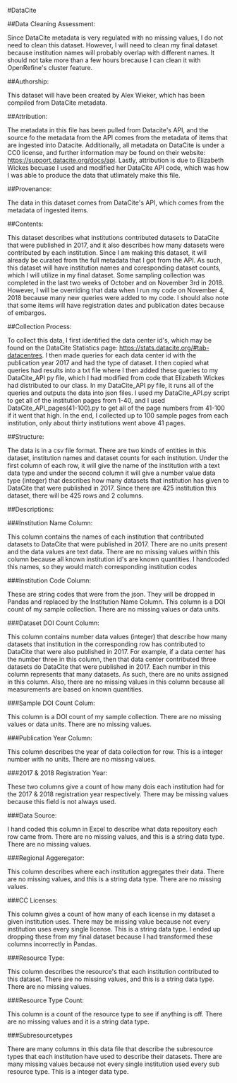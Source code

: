 #DataCite

##Data Cleaning Assessment: 

Since DataCite metadata is very regulated with no missing values, I do not need to clean this dataset. However, I will need to clean my final dataset because institution names will probably overlap with different names. It should not take more than a few hours brecause I can clean it with OpenRefine's cluster feature. 

##Authorship: 

This dataset will have been created by Alex Wieker, which has been compiled from DataCite metadata. 


##Attribution: 

The metadata in this file has been pulled from Datacite's API, and the source fo the metadata from the API comes from the metadata of items that are ingested into Datacite. Additionally, all metadata on DataCite is under a CC0 license, and further information may be found on their website: https://support.datacite.org/docs/api. Lastly, attribution is due to Elizabeth Wickes becuase I used and modified her DataCite API code, which was how I was able to produce the data that utlimately make this file. 

##Provenance: 

The data in this dataset comes from DataCite's API, which comes from the metadata of ingested items. 

##Contents: 

This dataset describes what institutions contributed datasets to DataCite that were published in 2017, and it also describes how many datasets were contributed by each institution. Since I am making this dataset, it will already be curated from the full metadata that I got from the API. As such, this dataset will have institution names and coresponding dataset counts, which I will utilize in my final dataset.  Some sampling collection was completed in the last two weeks of October and on November 3rd in 2018. However, I will be overriding that data when I run my code on November 4, 2018 because many new queries were added to my code. 
I should also note that some items will have registration dates and publication dates because of embargos.

##Collection Process:

To collect this data, I first identified the data center id's, which may be found on the DataCite Statistics page: https://stats.datacite.org/#tab-datacentres. I then made queries for each data center id with the publication year 2017 and had the type of dataset. I then copied what queries had results into a txt file where I then added these queries to my DataCite_API py file, which I had modified from code that Elizabeth Wickes had distributed to our class. In my DataCite_API py file, it runs all of the queries and outputs the data into json files. I used my DataCite_API.py script to get all of the institution pages from 1-40, and I used DataCite_API_pages(41-100).py to get all of the page numbers from 41-100 if it went that high. In the end, I collected up to 100 sample pages from each institution, only about thirty institutions went above 41 pages.

##Structure: 

The data is in a csv file format. There are two kinds of entities in this dataset, institution names and dataset counts for each institution. Under the first column of each row, it will give the name of the institution with a text data type and under the second column it will give a number value data type (integer) that describes how many datasets that institution has given to DataCite that were published in 2017. Since there are 425 institution this dataset, there will be 425 rows and 2 columns. 


##Descriptions:

###Institution Name Column: 

This column contains the names of each institution that contributed datasets to DataCite that were published in 2017. There are no units present and the data values are text data. There are no missing values within this column because all known institution id's are known quantities. I handcoded this names, so they would match corresponding institution codes

###Institution Code Column:

These are string codes that were from the json. They will be dropped in Pandas and replaced by the Institution Name Column. This column is a DOI count of my sample collection. There are no missing values or data units.


###Dataset DOI Count Column: 

This column contains number data values (integer) that describe how many datasets that institution in the corresponding row has contributed to DataCite that were also published in 2017. For example, if a data center has the number three in this column, then that data center contributed three datasets do DataCite that were published in 2017. Each number in this column represents that many datasets. As such, there are no units assigned in this column. Also, there are no missing values in this column because all measurements are based on known quantities. 

###Sample DOI Count Colum:

This column is a DOI count of my sample collection. There are no missing values or data units. There are no missing values.

###Publication Year Column:

This column describes the year of data collection for row. This is a integer number with no units. There are no missing values.

###2017 & 2018 Registration Year:

These two columns give a count of how many dois each institution had for the 2017 & 2018 registration year respectively. There may be missing values because this field is not always used. 

###Data Source:

I hand coded this column in Excel to describe what data repository each row came from. There are no missing values, and this is a string data type. There are no missing values.


###Regional Aggeregator:

This column describes where each institution aggregates their data. There are no missing values, and this is a string data type. There are no missing values.

###CC Licenses:
 
This column gives a count of how many of each license in my dataset a given institution uses. There may be missing value because not every institution uses every single license. This is a string data type. I ended up dropping these from my final dataset because I had transformed these columns incorrectly in Pandas.

###Resource Type:

This column describes the resource's that each institution contributed to this dataset. There are no missing values, and this is a string data type. There are no missing values.

###Resource Type Count:

This column is a count of the resource type to see if anything is off. There are no missing values and it is a string data type.

###Subresourcetypes

There are many columns in this data file that describe the subresource types that each institution have used to describe their datasets. There are many missing values because not every single institution used every sub resource type. This is a integer data type. 


